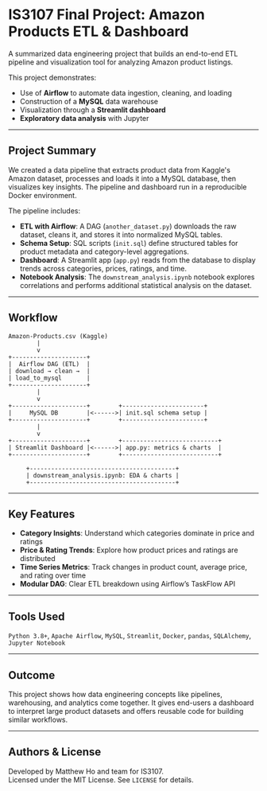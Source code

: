 # IS3107 Final Project: Amazon Products ETL & Dashboard

A summarized data engineering project that builds an end-to-end ETL pipeline and visualization tool for analyzing Amazon product listings.

This project demonstrates:
- Use of **Airflow** to automate data ingestion, cleaning, and loading  
- Construction of a **MySQL** data warehouse  
- Visualization through a **Streamlit dashboard**  
- **Exploratory data analysis** with Jupyter  

---

## Project Summary

We created a data pipeline that extracts product data from Kaggle's Amazon dataset, processes and loads it into a MySQL database, then visualizes key insights. The pipeline and dashboard run in a reproducible Docker environment.

The pipeline includes:
- **ETL with Airflow**: A DAG (`another_dataset.py`) downloads the raw dataset, cleans it, and stores it into normalized MySQL tables.
- **Schema Setup**: SQL scripts (`init.sql`) define structured tables for product metadata and category-level aggregations.
- **Dashboard**: A Streamlit app (`app.py`) reads from the database to display trends across categories, prices, ratings, and time.
- **Notebook Analysis**: The `downstream_analysis.ipynb` notebook explores correlations and performs additional statistical analysis on the dataset.

---

## Workflow

```
Amazon-Products.csv (Kaggle)
        |
        v
+---------------------+
|  Airflow DAG (ETL)  |
| download → clean →  |
| load_to_mysql       |
+---------------------+
        |
        v
+---------------------+        +-----------------------+
|     MySQL DB        |<------>| init.sql schema setup |
+---------------------+        +-----------------------+
        |
        v
+---------------------+        +---------------------------+
| Streamlit Dashboard |<------>| app.py: metrics & charts  |
+---------------------+        +---------------------------+

     +-----------------------------------------+
     | downstream_analysis.ipynb: EDA & charts |
     +-----------------------------------------+
```

---

## Key Features

- **Category Insights**: Understand which categories dominate in price and ratings  
- **Price & Rating Trends**: Explore how product prices and ratings are distributed  
- **Time Series Metrics**: Track changes in product count, average price, and rating over time  
- **Modular DAG**: Clear ETL breakdown using Airflow’s TaskFlow API  

---

## Tools Used

`Python 3.8+`, `Apache Airflow`, `MySQL`, `Streamlit`, `Docker`, `pandas`, `SQLAlchemy`, `Jupyter Notebook`

---

## Outcome

This project shows how data engineering concepts like pipelines, warehousing, and analytics come together. It gives end-users a dashboard to interpret large product datasets and offers reusable code for building similar workflows.

---

## Authors & License

Developed by Matthew Ho and team for IS3107.  
Licensed under the MIT License. See `LICENSE` for details.
